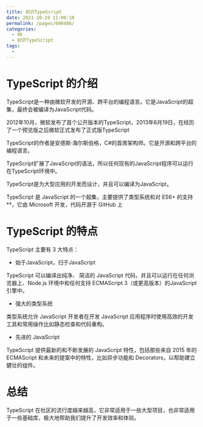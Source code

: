 ```yaml
---
title: 初识TypeScript
date: 2021-10-19 11:00:18
permalink: /pages/690486/
categories:
  - 0》
  - 初识TypeScript
tags:
  - 
---
```

# TypeScript 的介绍

 TypeScript是一种由微软开发的开源、跨平台的编程语言。它是JavaScript的超集，最终会被编译为JavaScript代码。

 2012年10月，微软发布了首个公开版本的TypeScript，2013年6月19日，在经历了一个预览版之后微软正式发布了正式版TypeScript

 TypeScript的作者是安德斯·海尔斯伯格，C#的首席架构师。它是开源和跨平台的编程语言。

 TypeScript扩展了JavaScript的语法，所以任何现有的JavaScript程序可以运行在TypeScript环境中。

 TypeScript是为大型应用的开发而设计，并且可以编译为JavaScript。

 TypeScript 是 JavaScript 的一个超集，主要提供了类型系统和对 ES6+ 的支持**，它由 Microsoft 开发，代码开源于 GitHub 上

# TypeScript 的特点

 TypeScript 主要有 3 大特点：

- 始于JavaScript，归于JavaScript

 TypeScript 可以编译出纯净、 简洁的 JavaScript 代码，并且可以运行在任何浏览器上、Node.js 环境中和任何支持 ECMAScript 3（或更高版本）的JavaScript 引擎中。

- 强大的类型系统

 类型系统允许 JavaScript 开发者在开发 JavaScript 应用程序时使用高效的开发工具和常用操作比如静态检查和代码重构。

- 先进的 JavaScript

 TypeScript 提供最新的和不断发展的 JavaScript 特性，包括那些来自 2015 年的 ECMAScript 和未来的提案中的特性，比如异步功能和 Decorators，以帮助建立健壮的组件。

# 总结

 TypeScript 在社区的流行度越来越高，它非常适用于一些大型项目，也非常适用于一些基础库，极大地帮助我们提升了开发效率和体验。
